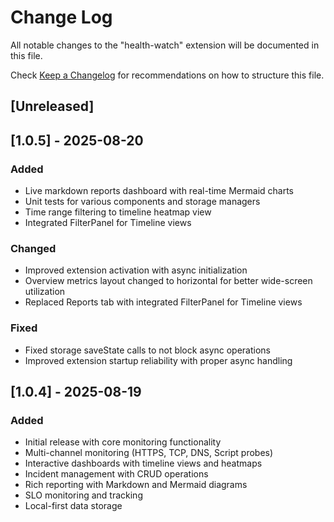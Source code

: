 # Change Log

All notable changes to the "health-watch" extension will be documented in this file.

Check [Keep a Changelog](http://keepachangelog.com/) for recommendations on how to structure this file.

## [Unreleased]

## [1.0.5] - 2025-08-20

### Added
- Live markdown reports dashboard with real-time Mermaid charts
- Unit tests for various components and storage managers
- Time range filtering to timeline heatmap view
- Integrated FilterPanel for Timeline views

### Changed
- Improved extension activation with async initialization
- Overview metrics layout changed to horizontal for better wide-screen utilization
- Replaced Reports tab with integrated FilterPanel for Timeline views

### Fixed
- Fixed storage saveState calls to not block async operations
- Improved extension startup reliability with proper async handling

## [1.0.4] - 2025-08-19

### Added
- Initial release with core monitoring functionality
- Multi-channel monitoring (HTTPS, TCP, DNS, Script probes)
- Interactive dashboards with timeline views and heatmaps
- Incident management with CRUD operations
- Rich reporting with Markdown and Mermaid diagrams
- SLO monitoring and tracking
- Local-first data storage